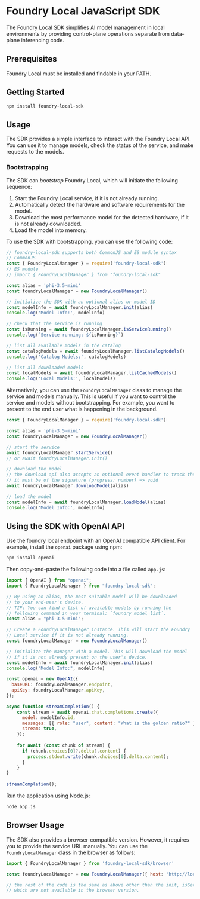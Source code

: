 # Foundry Local JavaScript SDK

The Foundry Local SDK simplifies AI model management in local environments by providing control-plane operations separate from data-plane inferencing code.

## Prerequisites

Foundry Local must be installed and findable in your PATH.

## Getting Started

```bash
npm install foundry-local-sdk
```

## Usage

The SDK provides a simple interface to interact with the Foundry Local API. You can use it to manage models, check the status of the service, and make requests to the models.

### Bootstrapping

The SDK can *bootstrap* Foundry Local, which will initiate the following sequence:

1. Start the Foundry Local service, if it is not already running.
1. Automatically detect the hardware and software requirements for the model.
1. Download the most performance model for the detected hardware, if it is not already downloaded.
1. Load the model into memory.

To use the SDK with bootstrapping, you can use the following code:

```js
// foundry-local-sdk supports both CommonJS and ES module syntax
// CommonJS
const { FoundryLocalManager } = require('foundry-local-sdk')
// ES module
// import { FoundryLocalManager } from "foundry-local-sdk"

const alias = 'phi-3.5-mini'
const foundryLocalManager = new FoundryLocalManager()

// initialize the SDK with an optional alias or model ID
const modelInfo = await foundryLocalManager.init(alias)
console.log('Model Info:', modelInfo)

// check that the service is running
const isRunning = await foundryLocalManager.isServiceRunning()
console.log(`Service running: ${isRunning}`)

// list all available models in the catalog
const catalogModels = await foundryLocalManager.listCatalogModels()
console.log('Catalog Models:', catalogModels)

// list all downloaded models
const localModels = await foundryLocalManager.listCachedModels()
console.log('Local Models:', localModels)
```

Alternatively, you can use the `FoundryLocalManager` class to manage the service and models manually. This is useful if you want to control the service and models without bootstrapping. For example, you want to present to the end user what is happening in the background.

```js
const { FoundryLocalManager } = require('foundry-local-sdk')

const alias = 'phi-3.5-mini'
const foundryLocalManager = new FoundryLocalManager()

// start the service
await foundryLocalManager.startService()
// or await foundryLocalManager.init()

// download the model
// the download api also accepts an optional event handler to track the download progress
// it must be of the signature (progress: number) => void
await foundryLocalManager.downloadModel(alias)

// load the model
const modelInfo = await foundryLocalManager.loadModel(alias)
console.log('Model Info:', modelInfo)
```


## Using the SDK with OpenAI API

Use the foundry local endpoint with an OpenAI compatible API client. For example, install the `openai` package using npm:

```bash
npm install openai
```

Then copy-and-paste the following code into a file called `app.js`:

```js
import { OpenAI } from "openai";
import { FoundryLocalManager } from "foundry-local-sdk";

// By using an alias, the most suitable model will be downloaded 
// to your end-user's device.
// TIP: You can find a list of available models by running the 
// following command in your terminal: `foundry model list`.
const alias = "phi-3.5-mini";

// Create a FoundryLocalManager instance. This will start the Foundry 
// Local service if it is not already running.
const foundryLocalManager = new FoundryLocalManager()

// Initialize the manager with a model. This will download the model 
// if it is not already present on the user's device.
const modelInfo = await foundryLocalManager.init(alias)
console.log("Model Info:", modelInfo)

const openai = new OpenAI({
  baseURL: foundryLocalManager.endpoint,
  apiKey: foundryLocalManager.apiKey,
});

async function streamCompletion() {
    const stream = await openai.chat.completions.create({
      model: modelInfo.id,
      messages: [{ role: "user", content: "What is the golden ratio?" }],
      stream: true,
    });
  
    for await (const chunk of stream) {
      if (chunk.choices[0]?.delta?.content) {
        process.stdout.write(chunk.choices[0].delta.content);
      }
    }
}
  
streamCompletion();
```

Run the application using Node.js:

```bash
node app.js
```

## Browser Usage

The SDK also provides a browser-compatible version. However, it requires you to provide the service URL manually. You can use the `FoundryLocalManager` class in the browser as follows:

```js
import { FoundryLocalManager } from 'foundry-local-sdk/browser'

const foundryLocalManager = new FoundryLocalManager({ host: 'http://localhost:8080' })

// the rest of the code is the same as above other than the init, isServiceRunning, and startService methods
// which are not available in the browser version.
```
